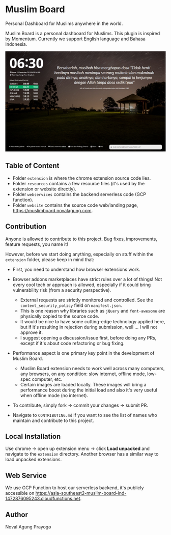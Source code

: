 # Muslim Board

Personal Dashboard for Muslims anywhere in the world.

Muslim Board is a personal dashboard for Muslims. This plugin is inspired by Momentum. Currently we support English language and Bahasa Indonesia.

![preview](resources/guide/preview-1.jpg)

## Table of Content

- Folder `extension` is where the chrome extension source code lies.
- Folder `resources` contains a few resource files (it's used by the extension or website directly).
- Folder `webservices` contains the backend serverless code (GCP function).
- Folder `website` contains the source code web/landing page, https://muslimboard.novalagung.com.

## Contribution

Anyone is allowed to contribute to this project. Bug fixes, improvements, feature requests, you name it!

However, before we start doing anything, especially on stuff within the `extension` folder, please keep in mind that:

- First, you need to understand how browser extensions work.
- Browser addons marketplaces have strict rules over a lot of things! Not every cool tech or approach is allowed, especially if it could bring vulnerability risk (from a security perspective).

    - External requests are strictly monitored and controlled. See the `content_security_policy` field on `manifest.json`.
    - This is one reason why libraries such as `jQuery` and `font-awesome` are physically copied to the source code.
    - It would be nice to have some cutting-edge technology applied here, but if it's resulting in rejection during submission, well ... I will not approve it.
    - I suggest opening a discussion/issue first, before doing any PRs, except if it's about code refactoring or bug fixing.

- Performance aspect is one primary key point in the development of Muslim Board.

    - Muslim Board extension needs to work well across many computers, any browsers, on any condition: slow internet, offline mode, low-spec computer, etc.
    - Certain images are loaded locally. These images will bring a performance boost during the initial load and also it's very useful when offline mode (no internet).

- To contribute, simply fork → commit your changes → submit PR.
- Navigate to `CONTRIBUTING.md` if you want to see the list of names who maintain and contribute to this project.

## Local Installation

Use chrome → open up extension menu → click **Load unpacked** and navigate to the `extension` directory. Another browser has a similar way to load unpacked extensions.

## Web Service

We use GCP Function to host our serverless backend, it's publicly accessible on https://asia-southeast2-muslim-board-ind-1472876095243.cloudfunctions.net.

## Author

Noval Agung Prayogo
